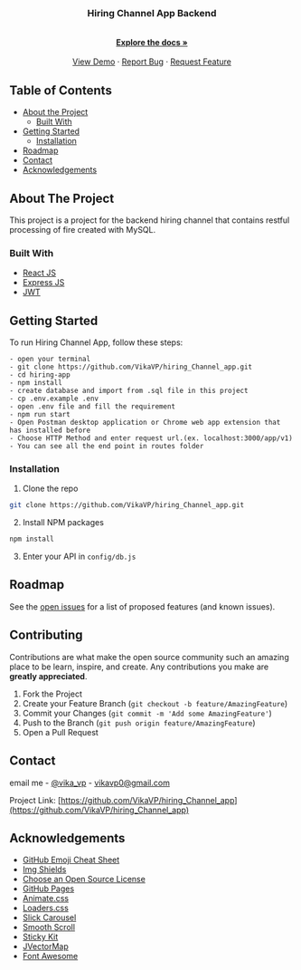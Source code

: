 <!--
*** Thanks for checking out this README Template. If you have a suggestion that would
*** make this better, please fork the repo and create a pull request or simply open
*** an issue with the tag "enhancement".
*** Thanks again! Now go create something AMAZING! :D
-->

<br />
<p align="center">

  <h3 align="center">Hiring Channel App Backend</h3>
  <p align="center">
    <br />
    <a href="https://github.com/VikaVP/hiring_Channel_app"><strong>Explore the docs »</strong></a>
    <br />
    <br />
    <a href="https://github.com/VikaVP/hiring_Channel_app">View Demo</a>
    ·
    <a href="https://github.com/VikaVP/hiring_Channel_app/issues">Report Bug</a>
    ·
    <a href="https://github.com/VikaVP/hiring_Channel_app/issues">Request Feature</a>
  </p>
</p>
<!-- TABLE OF CONTENTS -->

## Table of Contents

- [About the Project](#about-the-project)
  - [Built With](#built-with)
- [Getting Started](#getting-started)
  - [Installation](#installation)
- [Roadmap](#roadmap)
- [Contact](#contact)
- [Acknowledgements](#acknowledgements)

<!-- ABOUT THE PROJECT -->

## About The Project

This project is a project for the backend hiring channel that contains restful processing of fire created with MySQL.

### Built With

- [React JS](https://reactjs.org/docs/getting-started.html)
- [Express JS](https://expressjs.com/)
- [JWT](https://jwt.io/)

<!-- GETTING STARTED -->

## Getting Started

To run Hiring Channel App, follow these steps:

```
- open your terminal
- git clone https://github.com/VikaVP/hiring_Channel_app.git
- cd hiring-app
- npm install
- create database and import from .sql file in this project
- cp .env.example .env
- open .env file and fill the requirement
- npm run start
- Open Postman desktop application or Chrome web app extension that has installed before
- Choose HTTP Method and enter request url.(ex. localhost:3000/app/v1)
- You can see all the end point in routes folder
```

### Installation

1. Clone the repo

```sh
git clone https://github.com/VikaVP/hiring_Channel_app.git
```

2. Install NPM packages

```sh
npm install
```

3. Enter your API in `config/db.js`

<!-- ROADMAP -->

## Roadmap

See the [open issues](https://github.com/VikaVP/hiring_Channel_app/issues) for a list of proposed features (and known issues).

<!-- CONTRIBUTING -->

## Contributing

Contributions are what make the open source community such an amazing place to be learn, inspire, and create. Any contributions you make are **greatly appreciated**.

1. Fork the Project
2. Create your Feature Branch (`git checkout -b feature/AmazingFeature`)
3. Commit your Changes (`git commit -m 'Add some AmazingFeature'`)
4. Push to the Branch (`git push origin feature/AmazingFeature`)
5. Open a Pull Request

<!-- CONTACT -->

## Contact

email me - [@vika_vp](vikavp0@gmail.com) - vikavp0@gmail.com

Project Link: [https://github.com/VikaVP/hiring_Channel_app](https://github.com/VikaVP/hiring_Channel_app)

<!-- ACKNOWLEDGEMENTS -->

## Acknowledgements

- [GitHub Emoji Cheat Sheet](https://www.webpagefx.com/tools/emoji-cheat-sheet)
- [Img Shields](https://shields.io)
- [Choose an Open Source License](https://choosealicense.com)
- [GitHub Pages](https://pages.github.com)
- [Animate.css](https://daneden.github.io/animate.css)
- [Loaders.css](https://connoratherton.com/loaders)
- [Slick Carousel](https://kenwheeler.github.io/slick)
- [Smooth Scroll](https://github.com/cferdinandi/smooth-scroll)
- [Sticky Kit](http://leafo.net/sticky-kit)
- [JVectorMap](http://jvectormap.com)
- [Font Awesome](https://fontawesome.com)
